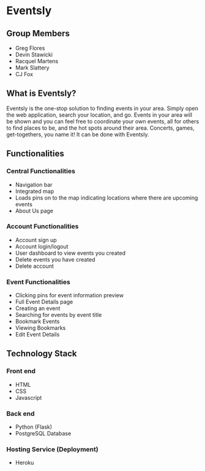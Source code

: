 # Eventsly

## Group Members

* Greg Flores
* Devin Stawicki
* Racquel Martens
* Mark Slattery
* CJ Fox

## What is Eventsly?

Eventsly is the one-stop solution to finding events in your area. Simply open the web application, search your location, and go. 
Events in your area will be shown and you can feel free to coordinate your own events, all for others to find places to be, and the hot spots around their area. Concerts, games, get-togethers, you name it! It can be done with Eventsly.

## Functionalities
### Central Functionalities
* Navigation bar
* Integrated map
* Loads pins on to the map indicating locations where there are upcoming events
* About Us page

### Account Functionalities
* Account sign up
* Account login/logout
* User dashboard to view events you created
* Delete events you have created
* Delete account

### Event Functionalities
* Clicking pins for event information preview
* Full Event Details page
* Creating an event
* Searching for events by event title
* Bookmark Events
* Viewing Bookmarks
* Edit Event Details

## Technology Stack
### Front end
- HTML
- CSS
- Javascript

### Back end
- Python (Flask)
- PostgreSQL Database

### Hosting Service (Deployment)
- Heroku
